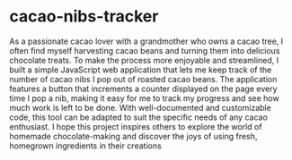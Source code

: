 # cacao-nibs-tracker
As a passionate cacao lover with a grandmother who owns a cacao tree, I often find myself harvesting cacao beans and turning them into delicious chocolate treats. To make the process more enjoyable and streamlined, I built a simple JavaScript web application that lets me keep track of the number of cacao nibs I pop out of roasted cacao beans. The application features a button that increments a counter displayed on the page every time I pop a nib, making it easy for me to track my progress and see how much work is left to be done. With well-documented and customizable code, this tool can be adapted to suit the specific needs of any cacao enthusiast. I hope this project inspires others to explore the world of homemade chocolate-making and discover the joys of using fresh, homegrown ingredients in their creations
